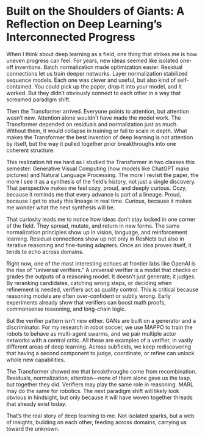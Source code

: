 # Built on the Shoulders of Giants: A Reflection on Deep Learning’s Interconnected Progress

When I think about deep learning as a field, one thing that strikes me is how uneven progress can feel. For years, new ideas seemed like isolated one-off inventions. Batch normalization made optimization easier. Residual connections let us train deeper networks. Layer normalization stabilized sequence models. Each one was clever and useful, but also kind of self-contained. You could pick up the paper, drop it into your model, and it worked. But they didn’t obviously connect to each other in a way that screamed paradigm shift.

Then the Transformer arrived. Everyone points to attention, but attention wasn’t new. Attention alone wouldn’t have made the model work. The Transformer depended on residuals and normalization just as much. Without them, it would collapse in training or fail to scale in depth. What makes the Transformer the best invention of deep learning is not attention by itself, but the way it pulled together prior breakthroughs into one coherent structure.

This realization hit me hard as I studied the Transformer in two classes this semester: Generative Visual Computing (how models like ChatGPT make pictures) and Natural Language Processing. The more I revisit the paper, the more I see it as a synthesis of the field’s history, not just a single discovery. That perspective makes me feel cozy, proud, and deeply curious. Cozy, because it reminds me that every advance is part of a lineage. Proud, because I get to study this lineage in real time. Curious, because it makes me wonder what the next synthesis will be.

That curiosity leads me to notice how ideas don’t stay locked in one corner of the field. They spread, mutate, and return in new forms. The same normalization principles show up in vision, language, and reinforcement learning. Residual connections show up not only in ResNets but also in iterative reasoning and fine-tuning adapters. Once an idea proves itself, it tends to echo across domains.

Right now, one of the most interesting echoes at frontier labs like OpenAI is the rise of “universal verifiers.” A universal verifier is a model that checks or grades the outputs of a reasoning model. It doesn’t just generate; it judges. By reranking candidates, catching wrong steps, or deciding when refinement is needed, verifiers act as quality control. This is critical because reasoning models are often over-confident or subtly wrong. Early experiments already show that verifiers can boost math proofs, commonsense reasoning, and long-chain logic. 

But the verifier pattern isn’t new either. GANs are built on a generator and a discriminator. For my research in robot soccer, we use MAPPO to train the robots to behave as multi-agent swarms, and we pair multiple actor networks with a central critic. All these are examples of a verifier, in vastly different areas of deep learning. Across subfields, we keep rediscovering that having a second component to judge, coordinate, or refine can unlock whole new capabilities.

The Transformer showed me that breakthroughs come from recombination. Residuals, normalization, attention—none of them alone gave us the leap, but together they did. Verifiers may play the same role in reasoning. MARL may do the same for robotics. The next paradigm shift will likely look obvious in hindsight, but only because it will have woven together threads that already exist today.

That’s the real story of deep learning to me. Not isolated sparks, but a web of insights, building on each other, feeding across domains, carrying us toward the unknown.

